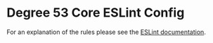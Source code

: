 # Degree 53 Core ESLint Config

For an explanation of the rules please see the [ESLint documentation](http://eslint.org/docs/rules/).
